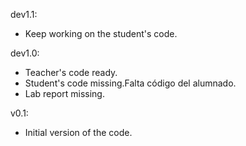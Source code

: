 dev1.1:
* Keep working on the student's code.

dev1.0:
* Teacher's code ready.
* Student's code missing.Falta código del alumnado.
* Lab report missing.

v0.1:
* Initial version of the code.
